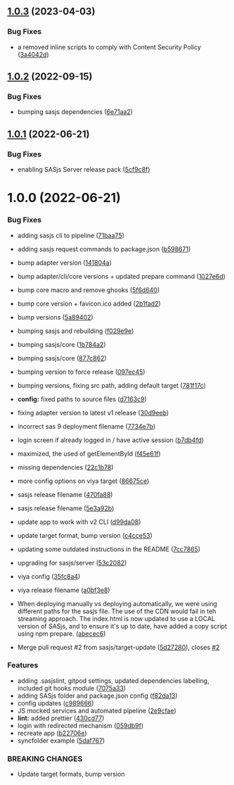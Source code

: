 ## [1.0.3](https://github.com/sasjs/minimal-seed-app/compare/v1.0.2...v1.0.3) (2023-04-03)


### Bug Fixes

* a removed inline scripts to comply with Content Security Policy ([3a4042d](https://github.com/sasjs/minimal-seed-app/commit/3a4042df010bdc400419b5197d89316408db5ad0))

## [1.0.2](https://github.com/sasjs/minimal-seed-app/compare/v1.0.1...v1.0.2) (2022-09-15)


### Bug Fixes

* bumping sasjs dependencies ([6e71aa2](https://github.com/sasjs/minimal-seed-app/commit/6e71aa2da4fd37f6a72eb1f277526ea603623470))

## [1.0.1](https://github.com/sasjs/minimal-seed-app/compare/v1.0.0...v1.0.1) (2022-06-21)


### Bug Fixes

* enabling SASjs Server release pack ([5cf9c8f](https://github.com/sasjs/minimal-seed-app/commit/5cf9c8f213c57dffab94d8293cbd65ecabf0dfa7))

# 1.0.0 (2022-06-21)


### Bug Fixes

* adding sasjs cli to pipeline ([71baa75](https://github.com/sasjs/minimal-seed-app/commit/71baa75b9f344024ebd6ee4a931a58603024f5d3))
* adding sasjs request commands to package.json ([b598671](https://github.com/sasjs/minimal-seed-app/commit/b5986714d34df8afcf1a5b315c65d4a9a87c881a))
* bump adapter version ([141804a](https://github.com/sasjs/minimal-seed-app/commit/141804a35881d9bbed40c93d29f6720c8956d723))
* bump adapter/cli/core versions + updated prepare command ([1027e6d](https://github.com/sasjs/minimal-seed-app/commit/1027e6da73b1a807fad4bfa67da3bf1bee46900e))
* bump core macro and remove ghooks ([5f6d640](https://github.com/sasjs/minimal-seed-app/commit/5f6d640dc4d4df1dd987df7583187de97ca7cb1d))
* bump core version + favicon.ico added ([2b1fad2](https://github.com/sasjs/minimal-seed-app/commit/2b1fad22db1078173efcc02d9e34910978dab48d))
* bump versions ([5a89402](https://github.com/sasjs/minimal-seed-app/commit/5a89402f264a29f8a884502fc09557d68616c174))
* bumping sasjs and rebuilding ([f029e9e](https://github.com/sasjs/minimal-seed-app/commit/f029e9ea2f969856a4b95d4858c80e035fedf159))
* bumping sasjs/core ([1b784a2](https://github.com/sasjs/minimal-seed-app/commit/1b784a219025a5e370a8c44fad8b5863f2bdf413))
* bumping sasjs/core ([877c862](https://github.com/sasjs/minimal-seed-app/commit/877c86233a923bf02733fba74ebc3a7f2c12aac1))
* bumping version to force release ([097ec45](https://github.com/sasjs/minimal-seed-app/commit/097ec45f09303ac2b5962fc88534a84172280ea2))
* bumping versions, fixing src path, adding default target ([781f17c](https://github.com/sasjs/minimal-seed-app/commit/781f17cf043fbf23ae7fa2ccb0eb86833a23c6a2))
* **config:** fixed paths to source files ([d7163c9](https://github.com/sasjs/minimal-seed-app/commit/d7163c96e1bcfb9da14d8ee167a46110616472ad))
* fixing adapter version to latest v1 release ([30d9eeb](https://github.com/sasjs/minimal-seed-app/commit/30d9eeb7b21136d843908ee11d05d1e08ec28c3a))
* incorrect sas 9 deployment filename ([7734e7b](https://github.com/sasjs/minimal-seed-app/commit/7734e7b72b04131f4826580fb5c17656b5e1d615))
* login screen if already logged in / have active session ([b7db4fd](https://github.com/sasjs/minimal-seed-app/commit/b7db4fdb524d1cefa9becdc191f4c752e2dd0d6f))
* maximized, the used of getElementById ([f45e61f](https://github.com/sasjs/minimal-seed-app/commit/f45e61f69e92e035922e0b2f9114abc3ac189f19))
* missing dependencies ([22c1b78](https://github.com/sasjs/minimal-seed-app/commit/22c1b787ace108056a76743ef821b22cc96e1bda))
* more config options on viya target ([86675ce](https://github.com/sasjs/minimal-seed-app/commit/86675ce8fcbae2760e948a9e6f7b117b089a8d8e))
* sasjs release filename ([470fa88](https://github.com/sasjs/minimal-seed-app/commit/470fa88ff5a7584f735a26269e61c0c79ed46599))
* sasjs release filename ([5e3a92b](https://github.com/sasjs/minimal-seed-app/commit/5e3a92bf60e1942ecb0e0b65f71ddb32ae21dfd8))
* update app to work with v2 CLI ([d99da08](https://github.com/sasjs/minimal-seed-app/commit/d99da080b480d0cfbaadb8dc506a6c7a4c79895a))
* update target format, bump version ([c4cce53](https://github.com/sasjs/minimal-seed-app/commit/c4cce53ff581e3301d9c433545905d075cc36475))
* updating some outdated instructions in the README ([7cc7865](https://github.com/sasjs/minimal-seed-app/commit/7cc78654e882a66eaf33fa83546a2f162800774b))
* upgrading for sasjs/server ([53c2082](https://github.com/sasjs/minimal-seed-app/commit/53c2082a834b01394cdc7c827e2990aef7eebe86))
* viya config ([35fc8a4](https://github.com/sasjs/minimal-seed-app/commit/35fc8a4090e79b78a15edb8094f5867e2a7f3da7))
* viya release filename ([a0bf3e8](https://github.com/sasjs/minimal-seed-app/commit/a0bf3e8904d2555eea9b1497307e5ee4453ee4c9))
* When deploying manually vs deploying automatically, we were using different paths for the sasjs file.  The use of the CDN would fail in teh streaming approach.  The index.html is now updated to use a LOCAL version of SASjs, and to ensure it's up to date, have added a copy script using npm prepare. ([abecec6](https://github.com/sasjs/minimal-seed-app/commit/abecec6169ec25ba9358abf72f61bf6f19b8d2d1))


* Merge pull request #2 from sasjs/target-update ([5d27280](https://github.com/sasjs/minimal-seed-app/commit/5d272805b86cbad9e6d6278b8e4f10eebbe0e2a6)), closes [#2](https://github.com/sasjs/minimal-seed-app/issues/2)


### Features

* adding .sasjslint, gitpod settings, updated dependencies labelling, included git hooks module ([7075a33](https://github.com/sasjs/minimal-seed-app/commit/7075a331db24ba914f68fddaae0b0d26e65a5a3c))
* adding SASjs folder and package.json config ([f82da13](https://github.com/sasjs/minimal-seed-app/commit/f82da1390781377c8dac9cf84d344d9f13fda3ac))
* config updates ([c989666](https://github.com/sasjs/minimal-seed-app/commit/c989666099abed1bb1f9ce6e359ae787834f68e4))
* JS mocked services and automated pipeline ([2e9cfae](https://github.com/sasjs/minimal-seed-app/commit/2e9cfae252a17b51a78ec226dd78b7ce3156240b))
* **lint:** added prettier ([430cd77](https://github.com/sasjs/minimal-seed-app/commit/430cd771bdb537561b3f2a6823501ba7e8466c6f))
* login with redirected mechanism ([059db9f](https://github.com/sasjs/minimal-seed-app/commit/059db9f9fdf42cccf14ac8df807df1d0cdae95c2))
* recreate app ([b22706e](https://github.com/sasjs/minimal-seed-app/commit/b22706e5294fb2fde2f356a22f9c856bdec05ffb))
* syncfolder example ([5daf767](https://github.com/sasjs/minimal-seed-app/commit/5daf76736c705e943a3daa98edc2ba0c13f0bd97))


### BREAKING CHANGES

* Update target formats, bump version
